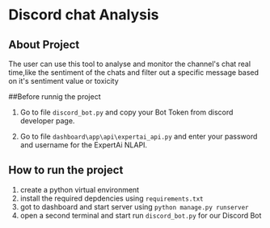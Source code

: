 # Discord chat Analysis

## About Project
The user can use this tool to analyse and monitor the channel's chat real time,like the sentiment of the chats and filter out a specific message based on it's sentiment value or toxicity

##Before runnig the project
1. Go to file `discord_bot.py` and copy your Bot Token from discord developer page.

2. Go to file `dashboard\app\api\expertai_api.py` and enter your password and username for the ExpertAi NLAPI.

## How to run the project 

1. create a python virtual environment
2. install the required depdencies using `requirements.txt`
3. got to dashboard and start server using `python manage.py runserver`
4. open a second terminal and start run `discord_bot.py` for our Discord Bot

